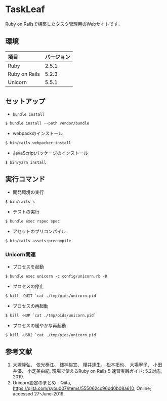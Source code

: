 # TaskLeaf

Ruby on Railsで構築したタスク管理用のWebサイトです。

## 環境

| 項目 | バージョン |
| :--- | :--- |
| Ruby | 2.5.1 |
| Ruby on Rails | 5.2.3 |
| Unicorn | 5.5.1 |

## セットアップ

* ``bundle install``

```
$ bundle install --path vendor/bundle
```

* webpackのインストール

```
$ bin/rails webpacker:install
```

* JavaScriptパッケージのインストール

```
$ bin/yarn install
```

## 実行コマンド

* 開発環境の実行

```
$ bin/rails s
```

* テストの実行

```
$ bundle exec rspec spec 
```

* アセットのプリコンパイル

```
$ bin/rails assets:precompile
```

### Unicorn関連

* プロセスを起動

```
$ bundle exec unicorn -c config/unicorn.rb -D
```

* プロセスの停止

```
$ kill -QUIT `cat ./tmp/pids/unicorn.pid`
```

* プロセスの再起動

```
$ kill -HUP `cat ./tmp/pids/unicorn.pid`
```

* プロセスの緩やかな再起動

```
$ kill -USR2 `cat ./tmp/pids/unicorn.pid`
```

## 参考文献

1. 大塚隆弘、 依光奏江、 銭神裕宜、 櫻井達生、 松本拓也、 大場寧子、 小田井優、 小芝美由紀, 現場で使えるRuby on Rails 5 速習実践ガイド: 5.2対応, 2019.
2. Unicorn設定のまとめ - Qiita, https://qiita.com/syou007/items/555062cc96dd0b08a610, Online; accessed 27-June-2019.
